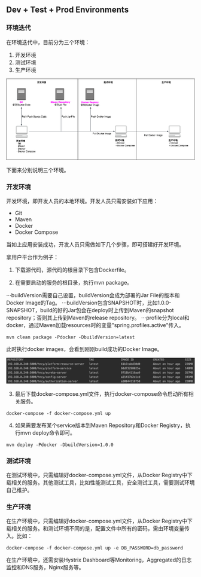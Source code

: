 ## Dev + Test + Prod Environments

### 环境迭代

在环境迭代中，目前分为三个环境：

1. 开发环境
2. 测试环境
3. 生产环境

![env](./pix/env.png)

下面来分别说明三个环境。

### 开发环境

开发环境，即开发人员的本地环境。开发人员只需安装如下应用：

* Git
* Maven
* Docker
* Docker Compose

当如上应用安装成功，开发人员只需做如下几个步骤，即可搭建好开发环境。

拿用户平台作为例子：

1. 下载源代码，源代码的根目录下包含Dockerfile。

2. 在需要启动的服务的根目录，执行mvn package。

⋅⋅⋅buildVersion需要自己设置，buildVersion会成为部署的Jar File的版本和Docker Image的Tag。
⋅⋅⋅buildVersion包含SNAPSHOT时，比如1.0.0-SNAPSHOT，build的好的Jar包会在deploy时上传到Maven的snapshot repository；否则其上传到Maven的release repository。
⋅⋅⋅profile分为local和docker，通过Maven加载resources时的变量"spring.profiles.active"传入。

```
mvn clean package -Pdocker -DbuildVersion=latest
```

此时执行docker images，会看到刚刚build成功的Docker Image。

![docker-images](./pix/docker-images.png)

3. 最后下载docker-compose.yml文件，执行docker-compose命令启动所有相关服务。

```
docker-compose -f docker-compose.yml up
```

4. 如果需要发布某个service版本到Maven Repository和Docker Registry，执行mvn deploy命令即可。

```
mvn deploy -Pdocker -DbuildVersion=1.0.0
```

### 测试环境

在测试环境中，只需编辑好docker-compose.yml文件，从Docker Registry中下载相关的服务。其他测试工具，比如性能测试工具，安全测试工具，需要测试环境自己维护。

### 生产环境

在生产环境中，只需编辑好docker-compose.yml文件，从Docker Registry中下载相关的服务。和测试环境不同的是，配置文件中所有的密码，需由环境变量传入。比如：

```
docker-compose -f docker-compose.yml up -e DB_PASSWORD=db_password
```

在生产环境中，还需安装Hystrix Dashboard等Monitoring，Aggregated的日志监控和DNS服务，Nginx服务等。
